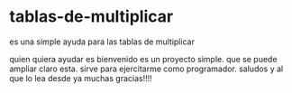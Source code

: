 # tablas-de-multiplicar
es una simple ayuda para las tablas de multiplicar


quien quiera ayudar es bienvenido es un proyecto simple.
que se puede ampliar claro esta. sirve para ejercitarme como programador.
saludos y al que lo lea desde ya muchas gracias!!!!
